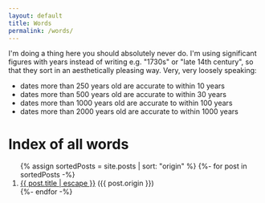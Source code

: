 ```yaml
---
layout: default
title: Words
permalink: /words/
---
```

<main class="words">
    <p>
        I'm doing a thing here you should absolutely never do. I'm using significant figures with years instead of writing e.g. "1730s" or "late 14th century", so that they sort in an aesthetically pleasing way. Very, very loosely speaking:
        <ul>
            <li>dates more than 250 years old are accurate to within 10 years</li>
            <li>dates more than 500 years old are accurate to within 30 years</li>
            <li>dates more than 1000 years old are accurate to within 100 years</li>
            <li>dates more than 2000 years old are accurate to within 1000 years</li>
        </ul>
    </p>
    <h1 class="page-heading">Index of all words</h1>
    <ol>
        {% assign sortedPosts = site.posts | sort: "origin" %}
        {%- for post in sortedPosts -%}
        <li>
            <a href="{{ post.url | relative_url }}">{{ post.title | escape }}</a>
            ({{ post.origin }})
        </li>
        {%- endfor -%}
    </ol>
</main>
